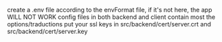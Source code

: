 create a .env file according to the envFormat file, if it's not here, the app WILL NOT WORK
config files in both backend and client contain most the options/traductions
put your ssl keys in src/backend/cert/server.crt and src/backend/cert/server.key
